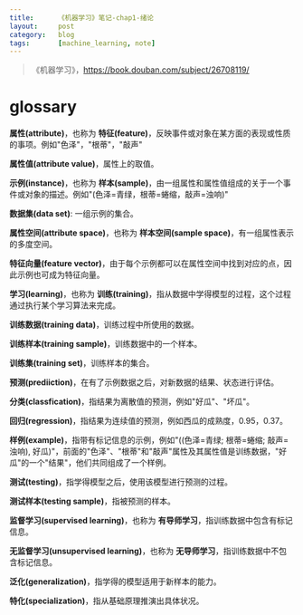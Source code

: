 ```yaml
---
title:      《机器学习》笔记-chap1-绪论
layout:     post
category:   blog
tags:       [machine_learning, note]
---
```


>《机器学习》，https://book.douban.com/subject/26708119/

# glossary

**属性(attribute)**，也称为 **特征(feature)**，反映事件或对象在某方面的表现或性质的事项。例如"色泽"，"根蒂"，"敲声"

**属性值(attribute value)**，属性上的取值。

**示例(instance)**，也称为 **样本(sample)**，由一组属性和属性值组成的关于一个事件或对象的描述。例如"(色泽=青绿，根蒂=蜷缩，敲声=浊响)"

**数据集(data set)**: 一组示例的集合。

**属性空间(attribute space)**，也称为 **样本空间(sample space)**，有一组属性表示的多度空间。

**特征向量(feature vector)**，由于每个示例都可以在属性空间中找到对应的点，因此示例也可成为特征向量。

**学习(learning)**，也称为 **训练(training)**，指从数据中学得模型的过程，这个过程通过执行某个学习算法来完成。

**训练数据(training data)**，训练过程中所使用的数据。

**训练样本(training sample)**，训练数据中的一个样本。

**训练集(training set)**，训练样本的集合。

**预测(prediiction)**，在有了示例数据之后，对新数据的结果、状态进行评估。

**分类(classfication)**，指结果为离散值的预测，例如"好瓜"、"坏瓜"。

**回归(regression)**，指结果为连续值的预测，例如西瓜的成熟度，0.95，0.37。

**样例(example)**，指带有标记信息的示例，例如"((色泽=青绿; 根蒂=蜷缩; 敲声=浊响), 好瓜)"，前面的"色泽"、"根蒂"和"敲声"属性及其属性值是训练数据，"好瓜"的一个"结果"，他们共同组成了一个样例。

**测试(testing)**，指学得模型之后，使用该模型进行预测的过程。

**测试样本(testing sample)**，指被预测的样本。

**监督学习(supervised learning)**，也称为 **有导师学习**，指训练数据中包含有标记信息。

**无监督学习(unsupervised learning)**，也称为 **无导师学习**，指训练数据中不包含标记信息。

**泛化(generalization)**，指学得的模型适用于新样本的能力。

**特化(specialization)**，指从基础原理推演出具体状况。

